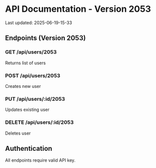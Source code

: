 # API Documentation - Version 2053
Last updated: 2025-06-19-15-33

## Endpoints (Version 2053)

### GET /api/users/2053
Returns list of users

### POST /api/users/2053
Creates new user

### PUT /api/users/:id/2053
Updates existing user

### DELETE /api/users/:id/2053
Deletes user

## Authentication
All endpoints require valid API key.
